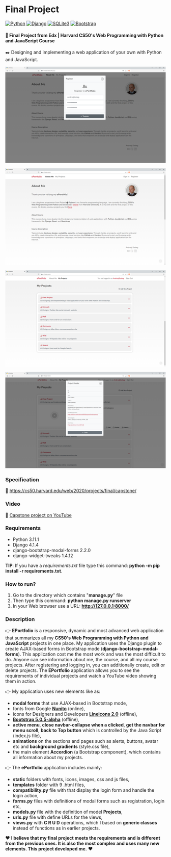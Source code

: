 # Final Project

[<img alt="Python" src="https://img.shields.io/badge/Python-3.11.1-3776AB.svg?logo=python">](https://www.python.org/)
[<img alt="Django" src="https://img.shields.io/badge/Django-4.1.4-092E20.svg?logo=django">](https://www.djangoproject.com/)
[<img alt="SQLite3" src="https://img.shields.io/badge/SQLite3-3.45.1-003B57.svg?logo=sqlite&logoColor=white">](https://www.sqlite.org/)
[<img alt="Bootstrap" src="https://img.shields.io/badge/Bootstrap-4.4.1-7952B3.svg?logo=bootstrap&logoColor=white">](https://getbootstrap.com/docs/4.4/getting-started/introduction/)

#### 📘 Final Project from Edx | Harvard CS50's Web Programming with Python and JavaScript Course

✒️ Designing and implementing a web application of your own with Python and JavaScript.

![register.java](register.png "CAPSTONE - Register")

![about.java](about.png "CAPSTONE - About Me")

![projects.java](projects.png "CAPSTONE - Projects")

![details.java](details.png "CAPSTONE - Details")

### Specification

🚀 https://cs50.harvard.edu/web/2020/projects/final/capstone/

### Video

🚀 [Capstone project on YouTube](https://youtu.be/v4welsQW_2Q)

### Requirements

* Python 3.11.1
* Django 4.1.4
* django-bootstrap-modal-forms 2.2.0 
* django-widget-tweaks 1.4.12

__TIP__: If you have a _requirements.txt_ file type this command: __python -m pip install -r requirements.txt__.

### How to run? 
1. Go to the directory which contains "__manage.py__" file
2. Then type this command: __python manage.py runserver__
3. In your Web browser use a URL: __http://127.0.0.1:8000/__

### Description

👉 __EPortfolio__ is a responsive, dynamic and most advanced web application that summarizes all my __CS50's Web Programming with Python and JavaScript__ projects in one place. 
My application uses the Django plugin to create AJAX-based forms in Bootstrap mode (__django-bootstrap-modal-forms__).
This application cost me the most work and was the most difficult to do. Anyone can see information about me, the course, and all my course projects. 
After registering and logging in, you can additionally create, edit or delete projects. The __EPortfolio__ application allows you to see the requirements of individual projects and watch a YouTube video showing them in action.

👉 My application uses new elements like as:
* __modal forms__ that use AJAX-based in Bootstrap mode,
* fonts from Google [__Nunito__](https://fonts.googleapis.com/css2?family=Nunito:wght@400;600;700;800) (online),
* icons for Designers and Developers [__Lineicons 2.0__](https://lineicons.com/) (offline),
* [__Bootstrap 5.0.5-alpha__](https://blog.getbootstrap.com/2020/06/16/bootstrap-5-alpha/) (offline),
* __active menu__, __close navbar-collapse when a clicked__, __get the navbar for menu scroll__, __back to Top button__ which is controlled by the Java Script (index.js file),
* __animations__ on the sections and pages such as alerts, buttons, avatar etc and __background gradients__ (style.css file),
* the main element **Accordion** (a Bootstrap component), which contains all information about my projects.

👉 The **ePortfolio** application includes mainly:
* __static__ folders with fonts, icons, images, css and js files, 
* __templates__ folder with 9 .html files,
* __compatibility.py__ file with that display the login form and handle the login action,
* __forms.py__ files with definitions of modal forms such as registration, login etc,
* __models.py__ file with the definition of model __Projects__,
* __urls.py__ file with define URLs for the views,
* __views.py__ with **C R U D** operations, which I based on __generic classes__ instead of functions as in earlier projects.  

❤️ __I believe that my final project meets the requirements and is different from the previous ones.
It is also the most complex and uses many new elements. This project developed me.__ ❤️
